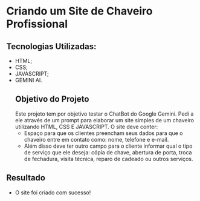 # Criando um Site de Chaveiro Profissional
## Tecnologias Utilizadas:
- HTML;
- CSS;
- JAVASCRIPT;
- GEMINI AI.
  ## Objetivo do Projeto
  Este projeto tem por objetivo testar o ChatBot do Google Gemini. Pedi a ele através de um prompt para elaborar um site simples de um chaveiro utilizando HTML, CSS E JAVASCRIPT.
  O site deve conter:
  - Espaço para que os clientes preencham seus dados para que o chaveiro entre em contato como: nome, telefone e e-mail.
  - Além disso deve ter outro campo para o cliente informar qual o tipo de serviço que ele deseja: cópia de chave, abertura de porta, troca de fechadura, visita técnica, reparo de cadeado ou outros serviços.
## Resultado 
- O site foi criado com sucesso!
